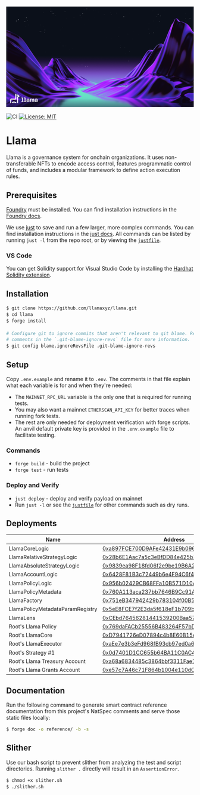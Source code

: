 ![Llama](.github/assets/llama-banner.png)

![CI](https://github.com/llamaxyz/llama/actions/workflows/ci.yml/badge.svg)
[![License: MIT](https://img.shields.io/badge/License-MIT-yellow.svg)](https://opensource.org/licenses/MIT)

# Llama

Llama is a governance system for onchain organizations.
It uses non-transferable NFTs to encode access control, features programmatic control of funds, and includes a modular framework to define action execution rules.

## Prerequisites

[Foundry](https://github.com/foundry-rs/foundry) must be installed.
You can find installation instructions in the [Foundry docs](https://book.getfoundry.sh/getting-started/installation).

We use [just](https://github.com/casey/just) to save and run a few larger, more complex commands.
You can find installation instructions in the [just docs](https://just.systems/man/en/).
All commands can be listed by running `just -l` from the repo root, or by viewing the [`justfile`](https://github.com/llamaxyz/llama/blob/main/justfile).

### VS Code

You can get Solidity support for Visual Studio Code by installing the [Hardhat Solidity extension](https://github.com/NomicFoundation/hardhat-vscode).

## Installation

```sh
$ git clone https://github.com/llamaxyz/llama.git
$ cd llama
$ forge install

# Configure git to ignore commits that aren't relevant to git blame. Read the
# comments in the `.git-blame-ignore-revs` file for more information.
$ git config blame.ignoreRevsFile .git-blame-ignore-revs
```

## Setup

Copy `.env.example` and rename it to `.env`.
The comments in that file explain what each variable is for and when they're needed:

- The `MAINNET_RPC_URL` variable is the only one that is required for running tests.
- You may also want a mainnet `ETHERSCAN_API_KEY` for better traces when running fork tests.
- The rest are only needed for deployment verification with forge scripts. An anvil default private key is provided in the `.env.example` file to facilitate testing.

### Commands

- `forge build` - build the project
- `forge test` - run tests

### Deploy and Verify

- `just deploy` - deploy and verify payload on mainnet
- Run `just -l` or see the [`justfile`](https://github.com/llamaxyz/llama/blob/main/justfile) for other commands such as dry runs.

## Deployments

| Name                             | Address                                                                                                                      | Verified |
| -------------------------------- | ---------------------------------------------------------------------------------------------------------------------------- | -------- |
| LlamaCoreLogic                   | [0xa897FCE700D9AFe42431E9b096c785f1bcE6aD06](https://goerli.etherscan.io/address/0xa897FCE700D9AFe42431E9b096c785f1bcE6aD06) | ✅       |
| LlamaRelativeStrategyLogic       | [0x28b6E1Aac7a5c3eBfDD84e425b3e31be2fF714aD](https://goerli.etherscan.io/address/0x28b6E1Aac7a5c3eBfDD84e425b3e31be2fF714aD) | ✅       |
| LlamaAbsoluteStrategyLogic       | [0x9839ea98F18fd06f2e9be19B6A2E00dc11654755](https://goerli.etherscan.io/address/0x9839ea98F18fd06f2e9be19B6A2E00dc11654755) | ✅       |
| LlamaAccountLogic                | [0x6428F81B3c72449b6e4F94C6f40cAbC349B90b73](https://goerli.etherscan.io/address/0x6428F81B3c72449b6e4F94C6f40cAbC349B90b73) | ✅       |
| LlamaPolicyLogic                 | [0x956b02429CB68FFa10B571D10A7cC8A92DbCefde](https://goerli.etherscan.io/address/0x956b02429CB68FFa10B571D10A7cC8A92DbCefde) | ❌       |
| LlamaPolicyMetadata              | [0x760A113aca237bb7646B9Cc91A8223E522517344](https://goerli.etherscan.io/address/0x760A113aca237bb7646B9Cc91A8223E522517344) | ❌       |
| LlamaFactory                     | [0x751eB347942429b783104f00B507b7774eA033Ea](https://goerli.etherscan.io/address/0x751eB347942429b783104f00B507b7774eA033Ea) | ❌       |
| LlamaPolicyMetadataParamRegistry | [0x5eE8FCE7f2E3da5f618eF1b709b660DbF30A6951](https://goerli.etherscan.io/address/0x5eE8FCE7f2E3da5f618eF1b709b660DbF30A6951) | ❌       |
| LlamaLens                        | [0xCEbd76456281441539200Baa575ba36A19BDf354](https://goerli.etherscan.io/address/0xCEbd76456281441539200Baa575ba36A19BDf354) | ❌       |
| Root's Llama Policy              | [0x769daFACb25556B483264F57bD7647dE725F8FFe](https://goerli.etherscan.io/address/0x769daFACb25556B483264F57bD7647dE725F8FFe) | ❌       |
| Root's LlamaCore                 | [0xD7941726eD07894c4b8E60B15e7973e0F0936bfa](https://goerli.etherscan.io/address/0xD7941726eD07894c4b8E60B15e7973e0F0936bfa) | ✅       |
| Root's LlamaExecutor             | [0xaEe7e3b3eFd968fB93cb97ed0a61c155a17d8Fb9](https://goerli.etherscan.io/address/0xaEe7e3b3eFd968fB93cb97ed0a61c155a17d8Fb9) | ❌       |
| Root's Strategy #1               | [0x0d7401D1CC655b64BA11C0AC4272C09528793a58](https://goerli.etherscan.io/address/0x0d7401D1CC655b64BA11C0AC4272C09528793a58) | ✅       |
| Root's Llama Treasury Account    | [0xa68a6834485c3864bbf3311Fae178c85bF8852CE](https://goerli.etherscan.io/address/0xa68a6834485c3864bbf3311Fae178c85bF8852CE) | ✅       |
| Root's Llama Grants Account      | [0xe57c7A46c71F864b1004e110dCB3e908496c1d55](https://goerli.etherscan.io/address/0xe57c7A46c71F864b1004e110dCB3e908496c1d55) | ✅       |

## Documentation

Run the following command to generate smart contract reference documentation from this project's NatSpec comments and serve those static files locally:

```sh
$ forge doc -o reference/ -b -s
```

## Slither

Use our bash script to prevent slither from analyzing the test and script directories. Running `slither .` directly will result in an `AssertionError`.

```sh
$ chmod +x slither.sh
$ ./slither.sh
```
